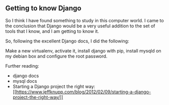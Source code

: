 Getting to know Django
----------------------

So I think I have found something to study in this computer world. I came to the conclusion that Django would be a very useful addition to the set of tools that I know, and I am getting to know it.

So, following the excellent Django docs, I did the following:

Make a new virtualenv, activate it, install django with pip, install mysqld on my debian box and configure the root password.

Further reading:
- django docs
- mysql docs
- Starting a Django project the right way: [[https://www.jeffknupp.com/blog/2012/02/09/starting-a-django-project-the-right-way/]]
